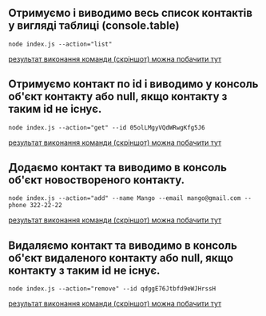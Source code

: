 ## Отримуємо і виводимо весь список контактів у вигляді таблиці (console.table)

`node index.js --action="list"`

[результат виконання команди (скріншот) можна побачити тут](https://monosnap.com/file/3ZpZZUPxIJIfSxWVJLQ056PKKbwkyr)

## Отримуємо контакт по id і виводимо у консоль об'єкт контакту або null, якщо контакту з таким id не існує.

`node index.js --action="get" --id 05olLMgyVQdWRwgKfg5J6`

[результат виконання команди (скріншот) можна побачити тут](https://monosnap.com/file/wa5ESkxcjjYQEYT6ziygWBo7Wcnoo3)

## Додаємо контакт та виводимо в консоль об'єкт новоствореного контакту.

`node index.js --action="add" --name Mango --email mango@gmail.com --phone 322-22-22`

[результат виконання команди (скріншот) можна побачити тут](https://monosnap.com/file/9pkKUvECA1atZSeQdHT2ffzdoUqw2T)

## Видаляємо контакт та виводимо в консоль об'єкт видаленого контакту або null, якщо контакту з таким id не існує.

`node index.js --action="remove" --id qdggE76Jtbfd9eWJHrssH`

[результат виконання команди (скріншот) можна побачити тут](https://monosnap.com/file/49qXe1fgM8tklhn3u4VWF2yzuXntgP)
